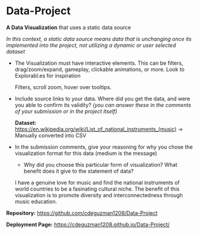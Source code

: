 # Data-Project
**A Data Visualization** that uses a static data source

*In this context, a static data source means data that is unchanging once its implemented into the project, not utilizing a dynamic or user selected dataset*
- The Visualization must have interactive elements. This can be filters, drag/zoom/expand, gameplay, clickable animations, or more. Look to Explorabl.es for inspiration

  Filters, scroll zoom, hover over tooltips.

- Include source links to your data. Where did you get the data, and were you able to confirm its validity? *(you can answer these in the comments of your submission or in the project itself)*

  **Dataset:** https://en.wikipedia.org/wiki/List_of_national_instruments_(music) -> Manually converted into CSV

- In the submission comments, give your reasoning for why you chose the visualization format for this data (medium is the message)
  - Why did you choose this particular form of visualization? What benefit does it give to the statement of data?

  I have a genuine love for music and find the national instruments of world countries to be a fasinating cultural niche. The benefit of this visualization is to promote diversity and interconnectedness through music education.

**Repository:** https://github.com/cdeguzman1208/Data-Project

**Deployment Page:** https://cdeguzman1208.github.io/Data-Project/
